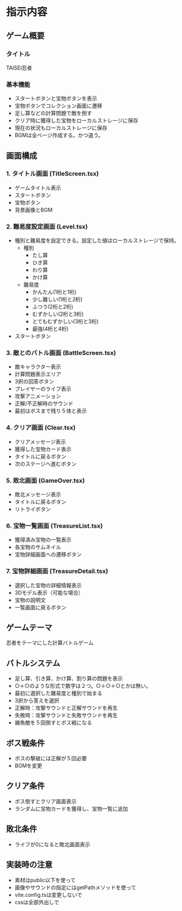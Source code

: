 # 指示内容

## ゲーム概要
### タイトル
TAISEI忍者

### 基本機能
- スタートボタンと宝物ボタンを表示
- 宝物ボタンでコレクション画面に遷移
- 足し算などの計算問題で敵を倒す
- クリア時に獲得した宝物をローカルストレージに保存
- 現在の状況もローカルストレージに保存
- BGMは全ページ作成する。かつ違う。

## 画面構成
### 1. タイトル画面 (TitleScreen.tsx)
- ゲームタイトル表示
- スタートボタン
- 宝物ボタン
- 背景画像とBGM

### 2. 難易度設定画面 (Level.tsx)
- 種別と難易度を設定できる。設定した値はローカルストレージで保持。
    - 種別
        - たし算
        - ひき算
        - わり算
        - かけ算
    - 難易度
        - かんたん(1桁と1桁)
        - 少し難しい(1桁と2桁)
        - ふつう(2桁と2桁)
        - むずかしい(2桁と3桁)
        - とてもむずかしい(3桁と3桁)
        - 最強(4桁と4桁)
- スタートボタン

### 3. 敵とのバトル画面 (BattleScreen.tsx)
- 敵キャラクター表示
- 計算問題表示エリア
- 3択の回答ボタン
- プレイヤーのライフ表示
- 攻撃アニメーション
- 正解/不正解時のサウンド
- 最初はボスまで残り５体と表示

### 4. クリア画面 (Clear.tsx)
- クリアメッセージ表示
- 獲得した宝物カード表示
- タイトルに戻るボタン
- 次のステージへ進むボタン

### 5. 敗北画面 (GameOver.tsx)
- 敗北メッセージ表示
- タイトルに戻るボタン
- リトライボタン

### 6. 宝物一覧画面 (TreasureList.tsx)
- 獲得済み宝物の一覧表示
- 各宝物のサムネイル
- 宝物詳細画面への遷移ボタン

### 7. 宝物詳細画面 (TreasureDetail.tsx)
- 選択した宝物の詳細情報表示
- 3Dモデル表示（可能な場合）
- 宝物の説明文
- 一覧画面に戻るボタン

## ゲームテーマ
忍者をテーマにした計算バトルゲーム

## バトルシステム
- 足し算、引き算、かけ算、割り算の問題を表示
- ○＋○のような形式で数字は２つ。○＋○＋○とかは無い。
- 最初に選択した難易度と種別で始まる
- 3択から答えを選択
- 正解時：攻撃サウンドと正解サウンドを再生
- 失敗時：攻撃サウンドと失敗サウンドを再生
- 雑魚敵を５回倒すとボス戦になる

## ボス戦条件
- ボスの撃破には正解が５回必要
- BGMを変更

## クリア条件
- ボス倒すとクリア画面表示
- ランダムに宝物カードを獲得し、宝物一覧に追加

## 敗北条件
- ライフが0になると敗北画面表示

## 実装時の注意
- 素材はpublic以下を使って
- 画像やサウンドの指定にはgetPathメソッドを使って
- vite.config.tsは変更しないで
- cssは全部外出しで
